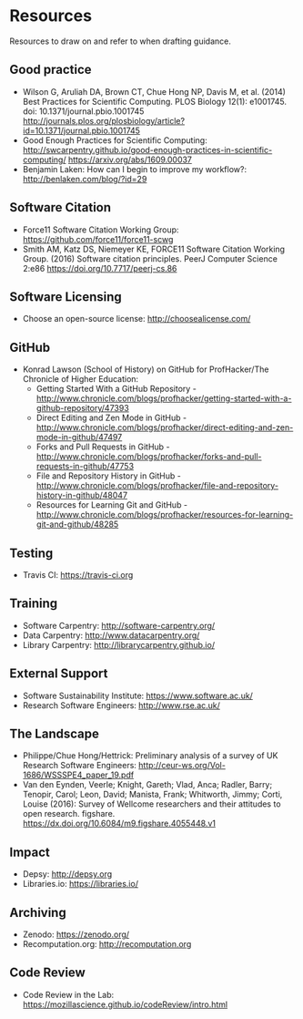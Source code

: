 # Resources

Resources to draw on and refer to when drafting guidance.

## Good practice

- Wilson G, Aruliah DA, Brown CT, Chue Hong NP, Davis M, et al. (2014) Best Practices for Scientific Computing. PLOS Biology 12(1): e1001745. doi: 10.1371/journal.pbio.1001745 http://journals.plos.org/plosbiology/article?id=10.1371/journal.pbio.1001745
- Good Enough Practices for Scientific Computing: http://swcarpentry.github.io/good-enough-practices-in-scientific-computing/ https://arxiv.org/abs/1609.00037
- Benjamin Laken: How can I begin to improve my workflow?: http://benlaken.com/blog/?id=29

## Software Citation

- Force11 Software Citation Working Group: https://github.com/force11/force11-scwg
- Smith AM, Katz DS, Niemeyer KE, FORCE11 Software Citation Working Group. (2016) Software citation principles. PeerJ Computer Science 2:e86 https://doi.org/10.7717/peerj-cs.86

## Software Licensing

- Choose an open-source license: http://choosealicense.com/

## GitHub

- Konrad Lawson (School of History) on GitHub for ProfHacker/The Chronicle of Higher Education:
  - Getting Started With a GitHub Repository - http://www.chronicle.com/blogs/profhacker/getting-started-with-a-github-repository/47393
  - Direct Editing and Zen Mode in GitHub - http://www.chronicle.com/blogs/profhacker/direct-editing-and-zen-mode-in-github/47497
  - Forks and Pull Requests in GitHub - http://www.chronicle.com/blogs/profhacker/forks-and-pull-requests-in-github/47753
  - File and Repository History in GitHub - http://www.chronicle.com/blogs/profhacker/file-and-repository-history-in-github/48047
  - Resources for Learning Git and GitHub - http://www.chronicle.com/blogs/profhacker/resources-for-learning-git-and-github/48285

## Testing

- Travis CI: https://travis-ci.org

## Training

- Software Carpentry: http://software-carpentry.org/
- Data Carpentry: http://www.datacarpentry.org/
- Library Carpentry: http://librarycarpentry.github.io/

## External Support

- Software Sustainability Institute: https://www.software.ac.uk/
- Research Software Engineers: http://www.rse.ac.uk/

## The Landscape

- Philippe/Chue Hong/Hettrick: Preliminary analysis of a survey of UK Research Software Engineers: http://ceur-ws.org/Vol-1686/WSSSPE4_paper_19.pdf
- Van den Eynden, Veerle; Knight, Gareth; Vlad, Anca; Radler, Barry; Tenopir, Carol; Leon, David; Manista, Frank; Whitworth, Jimmy; Corti, Louise (2016): Survey of Wellcome researchers and their attitudes to open research. figshare. https://dx.doi.org/10.6084/m9.figshare.4055448.v1

## Impact

- Depsy: http://depsy.org
- Libraries.io: https://libraries.io/

## Archiving

- Zenodo: https://zenodo.org/
- Recomputation.org: http://recomputation.org

## Code Review

- Code Review in the Lab: https://mozillascience.github.io/codeReview/intro.html
